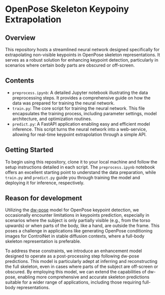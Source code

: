 # OpenPose Skeleton Keypoiny Extrapolation

## Overview
This repository hosts a streamlined neural network designed specifically for extrapolating non-visible keypoints in OpenPose skeleton representations. It serves as a robust solution for enhancing keypoint detection, particularly in scenarios where certain body parts are obscured or off-screen.

## Contents
- `preprocess.ipynb`: A detailed Jupyter notebook illustrating the data preprocessing steps. It provides a comprehensive guide on how the data was prepared for training the neural network.
- `train.py`: The core script for training the neural network. This file encapsulates the training process, including parameter settings, model architecture, and optimization routines.
- `predict.py`: A FastAPI application enabling easy and efficient model inference. This script turns the neural network into a web-service, allowing for real-time keypoint extrapolation through a simple API.

## Getting Started
To begin using this repository, clone it to your local machine and follow the setup instructions detailed in each script. The `preprocess.ipynb` notebook offers an excellent starting point to understand the data preparation, while `train.py` and `predict.py` guide you through training the model and deploying it for inference, respectively.


## Reason for development
Utilizing the [dw-pose](https://github.com/IDEA-Research/DWPose) model for OpenPose keypoint detection, we occasionally encounter limitations in keypoints prediction, especially in scenarios where the subject is only partially visible (e.g., from the torso upwards) or when parts of the body, like a hand, are outside the frame. This poses a challenge in applications like generating OpenPose conditioning images for ControlNet in stable diffusion contexts, where a full-body skeleton representation is preferable.

To address these constraints, we introduce an enhancement model designed to operate as a post-processing step following dw-pose predictions. This model is particularly adept at inferring and reconstructing the full skeleton, even in cases where parts of the subject are off-screen or obscured. By employing this model, we can extend the capabilities of dw-pose, enabling more comprehensive and accurate skeleton predictions suitable for a wider range of applications, including those requiring full-body representations.


